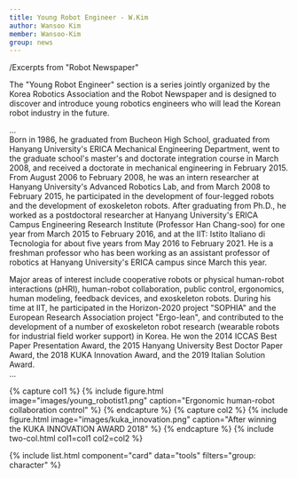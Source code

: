 ```yaml
---
title: Young Robot Engineer - W.Kim
author: Wansoo Kim
member: Wansoo-Kim
group: news
---
```


/Excerpts from "Robot Newspaper"  

The "Young Robot Engineer" section is a series jointly organized by the Korea Robotics Association and the Robot Newspaper and is designed to discover and introduce young robotics engineers who will lead the Korean robot industry in the future.  


...  
Born in 1986, he graduated from Bucheon High School, graduated from Hanyang University's ERICA Mechanical Engineering Department, went to the graduate school's master's and doctorate integration course in March 2008, and received a doctorate in mechanical engineering in February 2015. From August 2006 to February 2008, he was an intern researcher at Hanyang University's Advanced Robotics Lab, and from March 2008 to February 2015, he participated in the development of four-legged robots and the development of exoskeleton robots. After graduating from Ph.D., he worked as a postdoctoral researcher at Hanyang University's ERICA Campus Engineering Research Institute (Professor Han Chang-soo) for one year from March 2015 to February 2016, and at the IIT: Istito Italiano di Tecnologia for about five years from May 2016 to February 2021. He is a freshman professor who has been working as an assistant professor of robotics at Hanyang University's ERICA campus since March this year.

Major areas of interest include cooperative robots or physical human-robot interactions (pHRI), human-robot collaboration, public control, ergonomics, human modeling, feedback devices, and exoskeleton robots. During his time at IIT, he participated in the Horizon-2020 project "SOPHIA" and the European Research Association project "Ergo-lean", and contributed to the development of a number of exoskeleton robot research (wearable robots for industrial field worker support) in Korea. He won the 2014 ICCAS Best Paper Presentation Award, the 2015 Hanyang University Best Doctor Paper Award, the 2018 KUKA Innovation Award, and the 2019 Italian Solution Award.  
...


{% capture col1 %}
{%
  include figure.html
  image="images/young_robotist1.png"
  caption="Ergonomic human-robot collaboration control"
%}
{% endcapture %}
{% capture col2 %}
{%
  include figure.html
  image="images/kuka_innovation.png"
  caption="After winning the KUKA INNOVATION AWARD 2018"
%}
{% endcapture %}
{% include two-col.html col1=col1 col2=col2 %}



<!-- data/tools.yaml -->
{% include list.html component="card" data="tools" filters="group: character" %} 
